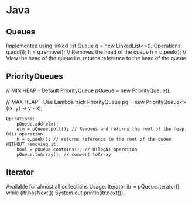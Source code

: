 # Java

## Queues
Implemented using linked list
Queue<Integer> q = new LinkedList<>();
	Operations: 
		q.add(i);
		h = q.remove(); // Removes the head of the queue
		h = q.peek(); // View the head of the queue i.e. returns reference to the head of the queue


## PriorityQueues
// MIN HEAP - Default
PriorityQueue<String> pQueue = new PriorityQueue<String>(); 

// MAX HEAP - Use Lambda trick
PriorityQueue<Integer> pq = new PriorityQueue<>((x, y) -> y - x);

	Operations:
		pQueue.add(elm);
		elm = pQueue.poll(); // Removes and returns the root of the heap. O(1) operation.
		h = q.peek(); // returns reference to the root of the queue WITHOUT removing it.
		bool = pQueue.contains(); // O(logN) operation
		pQueue.toArray(); // comvert toArray


## Iterator
Available for almost all collections
	Usage:
		Iterator itr = pQueue.iterator(); 
        while (itr.hasNext()) 
            System.out.println(itr.next()); 



            